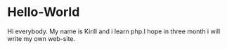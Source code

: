 # Hello-World
Hi everybody. My name is Kirill and i learn php.I hope in three month i will write my own web-site.
